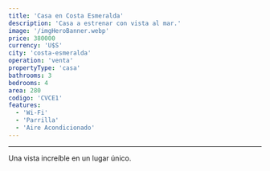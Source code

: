 ```yaml
---
title: 'Casa en Costa Esmeralda'
description: 'Casa a estrenar con vista al mar.'
image: '/imgHeroBanner.webp'
price: 380000
currency: 'U$S'
city: 'costa-esmeralda'
operation: 'venta'
propertyType: 'casa'
bathrooms: 3
bedrooms: 4
area: 280
codigo: 'CVCE1'
features:
  - 'Wi-Fi'
  - 'Parrilla'
  - 'Aire Acondicionado'
---
```

---

Una vista increíble en un lugar único.
